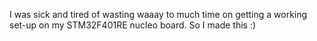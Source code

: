 I was sick and tired of wasting waaay to much time on getting a working set-up on my STM32F401RE nucleo board. 
So I made this :)
